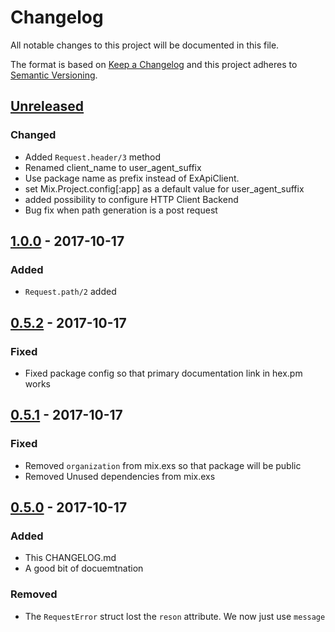 # Changelog
All notable changes to this project will be documented in this file.

The format is based on [Keep a Changelog](http://keepachangelog.com/en/1.0.0/)
and this project adheres to [Semantic Versioning](http://semver.org/spec/v2.0.0.html).

## [Unreleased]
### Changed
- Added `Request.header/3` method
- Renamed client_name to user_agent_suffix
- Use package name as prefix instead of ExApiClient.
- set Mix.Project.config[:app] as a default value for user_agent_suffix
- added possibility to configure HTTP Client Backend
- Bug fix when path generation is a post request

## [1.0.0] - 2017-10-17
### Added
- `Request.path/2` added

## [0.5.2] - 2017-10-17
### Fixed
- Fixed package config so that primary documentation link in hex.pm works

## [0.5.1] - 2017-10-17
### Fixed
- Removed `organization` from mix.exs so that package will be public
- Removed Unused dependencies from mix.exs

## [0.5.0] - 2017-10-17
### Added
- This CHANGELOG.md
- A good bit of docuemtnation

### Removed
- The `RequestError` struct lost the `reson` attribute. We now just use `message`


[Unreleased]: https://github.com/decisiv/json_api_client/compare/0.5.1...HEAD
[1.0.0]: https://github.com/decisiv/json_api_client/compare/0.5.2...1.0.0
[0.5.2]: https://github.com/decisiv/json_api_client/compare/0.5.1...0.5.2
[0.5.1]: https://github.com/decisiv/json_api_client/compare/0.5.0...0.5.1
[0.5.0]: https://github.com/decisiv/json_api_client/compare/0.4.0...0.5.0
